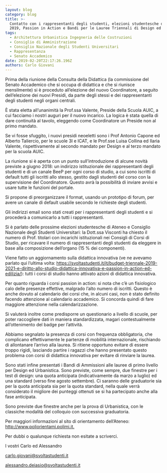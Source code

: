 ```yaml
---
layout: blog
category: blog
title: >-
  Contatto con i rappresentanti degli studenti, elezioni studentesche di maggio
  2019, Passion in Action e Bandi per le Lauree Triennali di Design ed AUIC
tags:
  - Architettura Urbanistica Ingegneria delle Costruzioni
  - Consiglio di Amministrazione
  - Consiglio Nazionale degli Studenti Universitari
  - Rappresentanza
  - Senato Accademico
date: 2019-02-20T22:17:26.196Z
authors: Carlo Giovani
---
```

Prima della riunione della Consulta della Didattica (la commissione del Senato Accademico che si occupa di didattica e che si riunisce mensilmente) si è proceduto all’elezione del nuovo Coordinatore, a seguito dell’elezione dei nuovi Presidi, da parte degli stessi e dei rappresentanti degli studenti negli organi centrali.

È stata eletta all’unanimità la Prof.ssa Valente, Preside della Scuola AUIC, a cui facciamo i nostri auguri per il nuovo incarico. La logica è stata quella di dare continuità al tavolo, eleggendo come Coordinatore un Preside non al primo mandato.

Se vi fosse sfuggito, i nuovi presidi neoeletti sono i Prof Antonio Capone ed Alberto Taliercio, per le scuole 3I e ICAT, e le Prof.sse Luisa Collina ed Ilaria Valente, rispettivamente al secondo mandato per Design e al terzo mandato per la scuola AUIC.

La riunione si è aperta con un punto sull’introduzione di alcune novità previste a giugno 2018: un indirizzo istituzionale dei rappresentanti degli studenti e di un canale BeeP per ogni corso di studio, a cui sono iscritti di default tutti gli iscritti allo stesso, gestito dagli studenti del corso con la supervisione del Coordinatore. Questo avrà la possibilità di inviare avvisi e usare tutte le funzioni del portale. 

Si propone di preorganizzare il format, usando un prototipo di forum, per avere un canale di default usabile secondo le richieste degli studenti. 

Gli indirizzi email sono stati creati per i rappresentanti degli studenti e si procederà a comunicarlo a tutti i rappresentanti.

Si è parlato delle prossime elezioni studentesche di Ateneo e Consiglio Nazionale degli Studenti Universitari: la Dott.ssa Visconti ha chiesto il numero di Prof. titolari con incarichi istituzionali nei Consigli di Corsi di Studio, per ricavare il numero di rappresentanti degli studenti da eleggere in base alla composizione dell’organo (15 % dei componenti).

Viene fatto un aggiornamento sulla didattica innovativa (ve ne avevamo parlato qui l’ultima volta: <https://svoltastudenti.it/it/budget-triennale-2019-2021-e-diritto-allo-studio-didattica-innovativa-e-passion-in-action-ed-edilizia/>): tutti i corsi di studio hanno attivato azioni di didattica innovativa.

Per quanto riguarda i corsi passion in action: si nota che c’è un fisiologico calo delle presenze effettive, malgrado l’alto numero di iscritti. Questo è anche dovuto al calendario dei corsi che, in alcuni casi, non è stato definito facendo attenzione al calendario accademico. Si concorda quindi di fare maggiore attenzione nella calendarizzazione.

Si valuterà inoltre come predisporre un questionario a livello di scuole, per poter raccogliere dati in maniera standardizzata, magari contestualmente all’ottenimento del badge per l’attività.

Abbiamo segnalato la presenza di corsi con frequenza obbligatoria, che complicano effettivamente le partenze di mobilità internazionale, rischiando di allontanare l’arrivo alla laurea. Si ritiene opportuno evitare di essere troppo rigidi, lasciando partire i ragazzi che hanno presentato questo problema con corsi di didattica innovativa per evitare di rinviare la laurea. 

Sono stati infine presentati i Bandi di Ammissioni alle lauree di primo livello per Design ed Urbanistica. Sono previste, come sempre, due finestre per i test di design: una quota anticipata (indicativamente da marzo a luglio) ed una standard (verso fine agosto settembre). Ci saranno delle graduatorie sia per la quota anticipata sia per la quota standard, nella quale verrà considerato il migliore dei punteggi ottenuti se si ha partecipato anche alla fase anticipata.

Sono previste due finestre anche per la prova di Urbanistica, con le classiche modalità del colloquio con successiva graduatoria.

Per maggiori informazioni al sito di orientamento dell’Ateneo: <http://www.poliorientami.polimi.it.>

Per dubbi o qualunque richiesta non esitate a scriverci.

I vostri Carlo ed Alessandro

<carlo.giovani@svoltastudenti.it>

<alessandro.deiasio@svoltastudenti.it>
